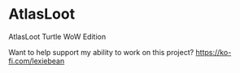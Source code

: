 # AtlasLoot
AtlasLoot Turtle WoW Edition

Want to help support my ability to work on this project?
https://ko-fi.com/lexiebean
